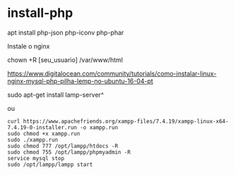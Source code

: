 # install-php

apt install php-json php-iconv php-phar

Instale o nginx

chown +R [seu_usuario] /var/www/html

https://www.digitalocean.com/community/tutorials/como-instalar-linux-nginx-mysql-php-pilha-lemp-no-ubuntu-16-04-pt

sudo apt-get install lamp-server^


ou
```
curl https://www.apachefriends.org/xampp-files/7.4.19/xampp-linux-x64-7.4.19-0-installer.run -o xampp.run
sudo chmod +x xampp.run
sudo ./xampp.run
sudo chmod 777 /opt/lampp/htdocs -R
sudo chmod 755 /opt/lampp/phpmyadmin -R
service mysql stop
sudo /opt/lampp/lampp start

``` 
